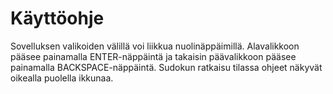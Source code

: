 # Käyttöohje


Sovelluksen valikoiden välillä voi liikkua nuolinäppäimillä. Alavalikkoon pääsee painamalla ENTER-näppäintä ja takaisin päävalikkoon pääsee painamalla BACKSPACE-näppäintä. Sudokun ratkaisu tilassa ohjeet näkyvät oikealla puolella ikkunaa. 
